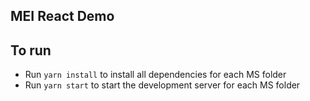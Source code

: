 ## MEI React Demo

## To run
* Run `yarn install` to install all dependencies for each MS folder
* Run `yarn start` to start the development server for each MS folder
